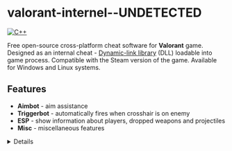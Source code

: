 # valorant-internel--UNDETECTED
[![C++](https://img.shields.io/badge/language-C%2B%2B-%23f34b7d.svg?style=plastic)](https://en.wikipedia.org/wiki/C%2B%2B) 

Free open-source cross-platform cheat software for **Valorant** game. Designed as an internal cheat - [Dynamic-link library](https://en.wikipedia.org/wiki/Dynamic-link_library) (DLL) loadable into game process. Compatible with the Steam version of the game. Available for Windows and Linux systems.

## Features
*   **Aimbot** - aim assistance
*   **Triggerbot** - automatically fires when crosshair is on enemy
*   **ESP** - show information about players, dropped weapons and projectiles
*   **Misc** - miscellaneous features

<details>

*   **Aimbot** - aim assistance
    *   **Enabled** - on / off master switch
    *   **On key \[ key \]** - aimbot works only when chosen key is being held
    *   **Aimlock** - brings your aim to the target (affected by Smooth).
    *   **Silent** - aimbot is not visible on your screen (client-sided only)
    *   **Friendly fire** - treat allies as enemies
    *   **Visible only** - aim only on visible players
    *   **Scoped only** - aimbot works only when using scope (applies only to sniper rifles)
    *   **Ignore flash** - ignore flashbang i.e. aim when local player is flashed
    *   **Ignore smoke** - ignore smoke i.e. aim when target is in smoke
    *   **Auto shot** - shoot automatically when target found
    *   **Auto scope** - automatically scopes sniper rifle before shooting
    *   **Bone** - bone which aimbot aims at
    *   **Fov** - field-of-view which aimbot operates \[*0*-*255*\]
    *   **Smooth** - smooth aimbot movement in order to seem more human-like
    *   **Max aim inaccuracy** - maximum weapon inaccuracy allowing aimbot to run, lowering this value will e.g. disable aimbot while jumping or running

*   **Triggerbot** - automatically fires when crosshair is on enemy
    *   **Enabled** - on / off master switch
    *   **On key \[ key \]** - triggerbot works only when chosen key is being held
    *   **Friendly fire** - treat allies as enemies
    *   **Scoped only** - triggerbot works only when using scope (applies only to sniper rifles)
    *   **Ignore flash** - ignore flashbang i.e. shoot when local player is flashed
    *   **Ignore smoke** - ignore smoke i.e. shoot when target is in smoke
    *   **Hitgroup** - body parts on which triggerbot works
    *   **Shot delay** - delay time in ms (milliseconds)
    *   **Min damage** - minimal damage to fire.

*   **ESP** - show additional information about players and game world
    *   **Enabled** - on / off ESP
    *   ** - OBS PROOF ESP
    *   ** - Allies, Enemies
    *   ** - All, Visible, Occluded
    
*   **Misc** - miscellaneous features
    *   **Menu key \[ key \]** - menu toggle key

    *   **Menu style** - menu style toggle (*Classic* **/** *One window*)

    *   **Menu colors** - menu color theme (*Dark **/** Light **/** Classic*)

    *   **Anti AFK kick** - avoid auto-kick by server for inactivity

    *   **Auto strafe** - automatically strafe in air following mouse movement

    *   **Bunny hop** - automatically simulate space bar press / release while jump button is being held; increases movement speed

    *   **Clan tag** - set custom clan tag

    *   **Animated clan tag** - animate clan tag

    *   **Fast duck** - remove crouch delay

    *   **Sniper crosshair** - draw crosshair while holding sniper rifle

    *   **Recoil crosshair** - crosshair follows recoil pattern

    *   **Auto pistol** - fire pistols like automatic rifles

    *   **Auto reload** - automatically reload if weapon has empty clip

    *   **Auto accept** - automatically accept competitive match

    *   **Radar hack** - show enemies positions on radar

    *   **Reveal ranks** - show player ranks in scoreboard in competitive modes

    *   **Reveal money** - show enemies' money in scoreboard

    *   **Spectator list** - show nicknames of players spectating you

    *   **Watermark** - show cheat name in the upper-left screen corner and fps & ping in the upper-right corner

    *   **Offscreen Enemies** - draw circles on the screen indicating that there are enemies behind us

    *   **Fix animation LOD** - fix aimbot inaccuracy for players behind local player

    *   **Fix bone matrix** - correct client bone matrix to be closer to server one

    *   **Disable model occlusion** - draw player models even if they are behind thick walls

    *   **Kill message** - print message to chat after killing an enemy

    *   **Name stealer** - mimic other players names

    *   **Custom clantag** - set a custom clantag

    *   **Fast plant** - plants bomb on bombsite border, when holding <kbd>LMB</kbd> or <kbd>E</kbd> key

    *   **Fast Stop** - stops the player faster than normal

    *   **Quick reload** - perform quick weapon switch during reload for faster reload

    *   **Prepare revolver \[ key \]** - keep revolver cocked, optionally on key

    *   **Fix tablet signal** - allow use tablet on underground (dangerzone)

    *   **Hit Sound** - sound emitted when hurting enemy

    *   **Chocked packets** - length of sequence of chocked ticks

    *   **Max angle delta** - maximum viewangles change per tick

    *   **Aspect Ratio** - allows you to change the aspect ratio

    *   **Purchase List** - show the purchased equipment by enemies
    
  
